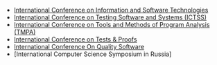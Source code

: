 
* [International Conference on Information and Software Technologies](http://icist.if.ktu.lt/index.php/ICIST)
* [International Conference on Testing Software and Systems (ICTSS)]()
* [International Conference on Tools and Methods of Program Analysis (TMPA)](http://tmpaconf.org)
* [International Conference on Tests & Proofs](http://www.tap2011.informatik.uni-bremen.de/index.html)
* [International Conference On Quality Software](http://antares.sip.ucm.es/qsic2011/index.php)
* [International Computer Science Symposium in Russia]
